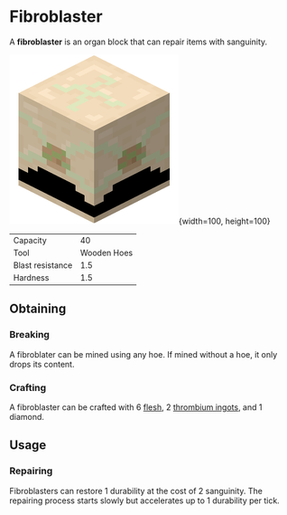 # Fibroblaster

A **fibroblaster** is an organ block that can repair items with sanguinity.

![Fibroblaster](./fibroblaster.png){width=100, height=100}

|                  |             |
| ---------------- | ----------- |
| Capacity         | 40          |
| Tool             | Wooden Hoes |
| Blast resistance | 1.5         |
| Hardness         | 1.5         |

## Obtaining

### Breaking

A fibroblater can be mined using any hoe. If mined without a hoe, it only drops its content.

### Crafting

A fibroblaster can be crafted with 6 [flesh](../misc-items/#flesh), 2 [thrombium ingots](../ores/thrombium), and 1 diamond.

## Usage

### Repairing

Fibroblasters can restore 1 durability at the cost of 2 sanguinity. The repairing process starts slowly but accelerates up to 1 durability per tick.
